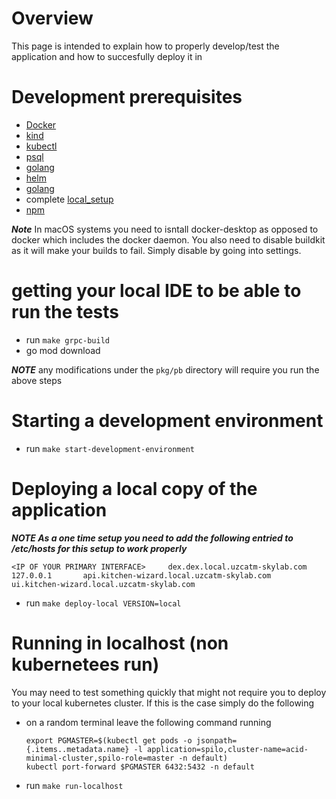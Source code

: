 # Overview

This page is intended to explain how to properly develop/test the application and how to succesfully deploy it in 

# Development prerequisites

* [Docker](https://docs.docker.com/get-docker/)
* [kind](https://kind.sigs.k8s.io/docs/user/quick-start/#installation)
* [kubectl](https://kubernetes.io/docs/tasks/tools/install-kubectl-linux/)
* [psql](https://www.postgresql.org/docs/current/app-psql.html)
* [golang](https://go.dev/doc/install)
* [helm](https://helm.sh/docs/intro/install/)
* [golang](https://go.dev/doc/install)
* complete [local_setup](./local_setup.md)
* [npm](https://docs.npmjs.com/)

***Note*** In macOS systems you need to isntall docker-desktop as opposed to docker which includes the docker daemon. You also need to disable buildkit as it will make your builds to fail. Simply disable by going into settings. 


# getting your local IDE to be able to run the tests

* run `make grpc-build`
* go  mod download

***NOTE*** any modifications under the `pkg/pb` directory will require you run the above steps

# Starting a development environment

* run `make start-development-environment`


# Deploying a local copy of the application

***NOTE   As a one time setup you need to add the following entried to /etc/hosts for this setup to work properly***
```
<IP OF YOUR PRIMARY INTERFACE>     dex.dex.local.uzcatm-skylab.com
127.0.0.1       api.kitchen-wizard.local.uzcatm-skylab.com  ui.kitchen-wizard.local.uzcatm-skylab.com
```

* run `make deploy-local VERSION=local`

# Running in localhost (non kubernetees run)

You may need to test something quickly that might not require you to deploy to your local kubernetes cluster. If this is the case simply do the following

* on a random terminal leave the following command running
     ```
     export PGMASTER=$(kubectl get pods -o jsonpath={.items..metadata.name} -l application=spilo,cluster-name=acid-minimal-cluster,spilo-role=master -n default)
     kubectl port-forward $PGMASTER 6432:5432 -n default
     ```
* run `make run-localhost`